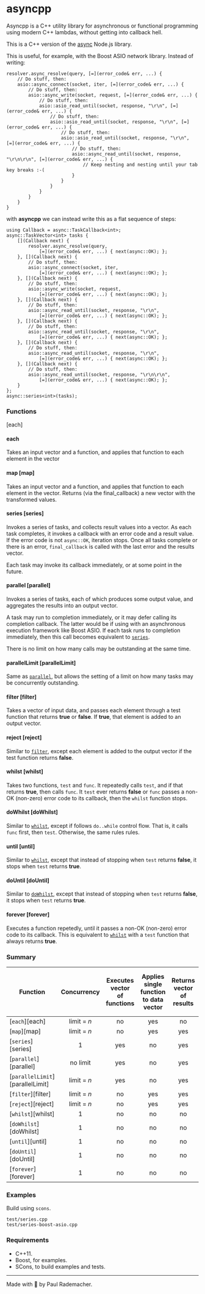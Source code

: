 # asyncpp

Asyncpp is a C++ utility library for asynchronous or functional programming using modern C++ lambdas, without getting into callback hell.

This is a C++ version of the [async](https://github.com/caolan/async) Node.js library.

This is useful, for example, with the Boost ASIO network library.  Instead of writing:

    resolver.async_resolve(query, [=](error_code& err, ...) {
        // Do stuff, then:
        asio::async_connect(socket, iter, [=](error_code& err, ...) {
            // Do stuff, then:
            asio::async_write(socket, request, [=](error_code& err, ...) {
                // Do stuff, then:
                asio::asio_read_until(socket, response, "\r\n", [=](error_code& err, ...) {
                    // Do stuff, then:
                    asio::asio_read_until(socket, response, "\r\n", [=](error_code& err, ...) {
                        // Do stuff, then:
                        asio::asio_read_until(socket, response, "\r\n", [=](error_code& err, ...) {
                            // Do stuff, then:
                            asio::async_read_until(socket, response, "\r\n\r\n", [=](error_code& err, ...) {
                                // Keep nesting and nesting until your tab key breaks :-(
                            }
                        }
                    }
                }
            }
        }
    }

with **asyncpp** we can instead write this as a flat sequence of steps:


    using Callback = async::TaskCallback<int>;
    async::TaskVector<int> tasks {
        [](Callback next) {
            resolver.async_resolve(query,
                [=](error_code& err, ...) { next(async::OK); };
        }, [](Callback next) {
            // Do stuff, then:
            asio::async_connect(socket, iter,
                [=](error_code& err, ...) { next(async::OK); };
        }, [](Callback next) {
            // Do stuff, then:
            asio::async_write(socket, request,
                [=](error_code& err, ...) { next(async::OK); };
        }, [](Callback next) {
            // Do stuff, then:
            asio::async_read_until(socket, response, "\r\n",
                [=](error_code& err, ...) { next(async::OK); };
        }, [](Callback next) {
            // Do stuff, then:
            asio::async_read_until(socket, response, "\r\n",
                [=](error_code& err, ...) { next(async::OK); };
        }, [](Callback next) {
            // Do stuff, then:
            asio::async_read_until(socket, response, "\r\n",
                [=](error_code& err, ...) { next(async::OK); };
        }, [](Callback next) {
            // Do stuff, then:
            asio::async_read_until(socket, response, "\r\n\r\n",
                [=](error_code& err, ...) { next(async::OK); };
        }
    };
    async::series<int>(tasks);


### Functions

[each]
#### each

Takes an input vector and a function, and applies that function to each element in the vector

#### map [map]

Takes an input vector and a function, and applies that function to each element in the vector.  Returns (via the final_callback) a new vector with the transformed values.

#### series [series] ##

Invokes a series of tasks, and collects result values into a vector. As each task completes, it invokes a callback with an error code and a result value. If the error code is not `async::OK`, iteration stops. Once all tasks complete or there is an error, `final_callback` is called with the last error and the results vector.

Each task may invoke its callback immediately, or at some point in the future.

#### parallel [parallel]

Invokes a series of tasks, each of which produces some output value, and aggregates the results into an output vector.

A task may run to completion immediately, or it may defer calling its completion callback.  The latter would be if using with an asynchronous execution framework like Boost ASIO.  If each task runs to completion immediately, then this call becomes equivalent to [`series`](#series).

There is no limit on how many calls may be outstanding at the same time.

#### parallelLimit [parallelLimit]

Same as [`parallel`](#parallel), but allows the setting of a limit on how many tasks may be concurrently outstanding.

#### filter [filter]

Takes a vector of input data, and passes each element through a test function that returns **true** or **false**.  If **true**, that element is added to an output vector.


#### reject [reject]

Similar to [`filter`](#filter), except each element is added to the output vector if the test function returns **false**.


#### whilst [whilst]

Takes two functions, `test` and `func`.  It repeatedly calls `test`, and if that returns **true**, then calls `func`.  It `test` ever returns **false** or `func` passes a non-OK (non-zero) error code to its callback, then the `whilst` function stops.

#### doWhilst [doWhilst]

Similar to [`whilst`](#whilst), except if follows `do..while` control flow.  That is, it calls `func` first, then `test`.  Otherwise, the same rules rules.

#### until [until]

Similar to [`whilst`](#whilst), except that instead of stopping when `test` returns **false**, it stops when `test` returns **true**.

#### doUntil [doUntil]

Similar to [`doWhilst`](#doWhilst), except that instead of stopping when `test` returns **false**, it stops when `test` returns **true**.

#### forever [forever]

Executes a function repetedly, until it passes a non-OK (non-zero) error code to its callback.  This is equivalent to [`whilst`](#whilst) with a `test` function that always returns **true**.

### Summary

Function | Concurrency | Executes vector<br> of functions | Applies single function<br>to data vector | Returns vector <br>of results | Output vector <br>same size as <br>input
-------------------------------- | :---:       | :-: | :-: | :-: | :-:
[`each`][each]                   | limit = _n_ | no  | yes | no  | n/a
[`map`][map]                     | limit = _n_ | no  | yes | yes | yes
[`series`][series]               | 1           | yes | no  | yes | yes
[`parallel`][parallel]           | no limit    | yes | no  | yes | yes
[`parallelLimit`][parallelLimit] | limit = _n_ | yes | no  | yes | yes
[`filter`][filter]               | limit = _n_ | no  | yes | yes | no
[`reject`][reject]               | limit = _n_ | no  | yes | yes | no
[`whilst`][whilst]               | 1           | no  | no  | no  | n/a
[`doWhilst`][doWhilst]           | 1           | no  | no  | no  | n/a
[`until`][until]                 | 1           | no  | no  | no  | n/a
[`doUntil`][doUntil]             | 1           | no  | no  | no  | n/a
[`forever`][forever]             | 1           | no  | no  | no  | n/a

### Examples

Build using `scons`.

    test/series.cpp
    test/series-boost-asio.cpp

### Requirements

* C++11.
* Boost, for examples.
* SCons, to build examples and tests.


---------

Made with :horse: by Paul Rademacher.
